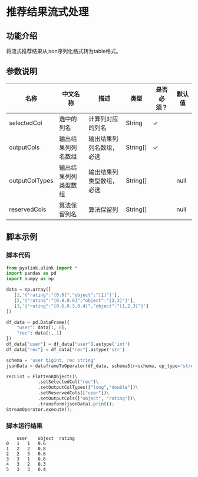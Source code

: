 # 推荐结果流式处理

## 功能介绍
将流式推荐结果从json序列化格式转为table格式。

## 参数说明

| 名称 | 中文名称 | 描述 | 类型 | 是否必须？ | 默认值 |
| --- | --- | --- | --- | --- | --- |
| selectedCol | 选中的列名 | 计算列对应的列名 | String | ✓ |  |
| outputCols | 输出结果列列名数组 | 输出结果列列名数组，必选 | String[] | ✓ |  |
| outputColTypes | 输出结果列列类型数组 | 输出结果列类型数组，必选 | String[] |  | null |
| reservedCols | 算法保留列名 | 算法保留列 | String[] |  | null |

## 脚本示例
### 脚本代码

```python
from pyalink.alink import *
import pandas as pd
import numpy as np

data = np.array([
   [1,'{"rating":"[0.6]","object":"[1]"}'],
   [2,'{"rating":"[0.8,0.6]","object":"[2,3]"}'],
   [3,'{"rating":"[0.6,0.3,0.4]","object":"[1,2,3]"}']
])

df_data = pd.DataFrame({
    "user": data[:, 0],
    "rec": data[:, 1]
})
df_data["user"] = df_data["user"].astype('int')
df_data["rec"] = df_data["rec"].astype('str')

schema = 'user bigint, rec string'
jsonData = dataframeToOperator(df_data, schemaStr=schema, op_type='stream')

recList = FlattenKObject()\
			.setSelectedCol("rec")\
			.setOutputColTypes(["long","double"])\
			.setReservedCols(["user"])\
			.setOutputCols(["object", "rating"])\
			.transform(jsonData).print();
StreamOperator.execute();
```

### 脚本运行结果
```
	user	object	rating
0	1	1	0.6
1	2	2	0.8
2	2	3	0.6
3	3	1	0.6
4	3	2	0.3
5	3	3	0.4
```
